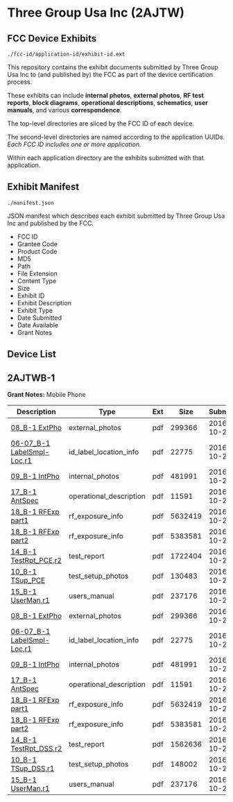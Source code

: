 # Three Group Usa Inc (2AJTW)
## FCC Device Exhibits

```
./fcc-id/application-id/exhibit-id.ext
```

This repository contains the exhibit documents submitted by Three Group Usa Inc to (and published by) the FCC as part of the device certification process.

These exhibits can include **internal photos**, **external photos**, **RF test reports**, **block diagrams**, **operational descriptions**, **schematics**, **user manuals**, and various **correspondence**.

The top-level directories are sliced by the FCC ID of each device.

The second-level directories are named according to the application UUIDs. *Each FCC ID includes one or more application.*

Within each application directory are the exhibits submitted with that application. 

## Exhibit Manifest

```
./manifest.json
```

JSON manifest which describes each exhibit submitted by Three Group Usa Inc and published by the FCC.

- FCC ID
- Grantee Code
- Product Code
- MD5
- Path
- File Extension
- Content Type
- Size
- Exhibit ID
- Exhibit Description
- Exhibit Type
- Date Submitted
- Date Available
- Grant Notes

## Device List
## 2AJTWB-1
**Grant Notes:** Mobile Phone

| Description | Type | Ext | Size | Submitted | Available |
| ----------- | ---- | --- | ---- | --------- | --------- |
| [08_B-1 ExtPho](2AJTWB-1/d92cda494df8053a0df1b6b919e50d7e/3177470.pdf) | external_photos | pdf | 299366 | 2016-10-28 | 2016-10-28 |
| [06-07_B-1 LabelSmpl-Loc,r1](2AJTWB-1/d92cda494df8053a0df1b6b919e50d7e/3177469.pdf) | id_label_location_info | pdf | 22775 | 2016-10-28 | 2016-10-28 |
| [09_B-1 IntPho](2AJTWB-1/d92cda494df8053a0df1b6b919e50d7e/3177471.pdf) | internal_photos | pdf | 481991 | 2016-10-28 | 2016-10-28 |
| [17_B-1 AntSpec](2AJTWB-1/d92cda494df8053a0df1b6b919e50d7e/3177479.pdf) | operational_description | pdf | 11591 | 2016-10-28 | 2016-10-28 |
| [18_B-1 RFExp part1](2AJTWB-1/d92cda494df8053a0df1b6b919e50d7e/3177480.pdf) | rf_exposure_info | pdf | 5632419 | 2016-10-28 | 2016-10-28 |
| [18_B-1 RFExp part2](2AJTWB-1/d92cda494df8053a0df1b6b919e50d7e/3177482.pdf) | rf_exposure_info | pdf | 5383581 | 2016-10-28 | 2016-10-28 |
| [14_B-1 TestRpt_PCE,r2](2AJTWB-1/d92cda494df8053a0df1b6b919e50d7e/3177723.pdf) | test_report | pdf | 1722404 | 2016-10-28 | 2016-10-28 |
| [10_B-1 TSup_PCE](2AJTWB-1/d92cda494df8053a0df1b6b919e50d7e/3177719.pdf) | test_setup_photos | pdf | 130483 | 2016-10-28 | 2016-10-28 |
| [15_B-1 UserMan,r1](2AJTWB-1/d92cda494df8053a0df1b6b919e50d7e/3177477.pdf) | users_manual | pdf | 237176 | 2016-10-28 | 2016-10-28 |
| [08_B-1 ExtPho](2AJTWB-1/17d76fe268b478cf3be303ce6a6dd6b8/3177470.pdf) | external_photos | pdf | 299366 | 2016-10-28 | 2016-10-28 |
| [06-07_B-1 LabelSmpl-Loc,r1](2AJTWB-1/17d76fe268b478cf3be303ce6a6dd6b8/3177469.pdf) | id_label_location_info | pdf | 22775 | 2016-10-28 | 2016-10-28 |
| [09_B-1 IntPho](2AJTWB-1/17d76fe268b478cf3be303ce6a6dd6b8/3177471.pdf) | internal_photos | pdf | 481991 | 2016-10-28 | 2016-10-28 |
| [17_B-1 AntSpec](2AJTWB-1/17d76fe268b478cf3be303ce6a6dd6b8/3177479.pdf) | operational_description | pdf | 11591 | 2016-10-28 | 2016-10-28 |
| [18_B-1 RFExp part1](2AJTWB-1/17d76fe268b478cf3be303ce6a6dd6b8/3177480.pdf) | rf_exposure_info | pdf | 5632419 | 2016-10-28 | 2016-10-28 |
| [18_B-1 RFExp part2](2AJTWB-1/17d76fe268b478cf3be303ce6a6dd6b8/3177482.pdf) | rf_exposure_info | pdf | 5383581 | 2016-10-28 | 2016-10-28 |
| [14_B-1 TestRpt_DSS,r2](2AJTWB-1/17d76fe268b478cf3be303ce6a6dd6b8/3177476.pdf) | test_report | pdf | 1562636 | 2016-10-28 | 2016-10-28 |
| [10_B-1 TSup_DSS,r1](2AJTWB-1/17d76fe268b478cf3be303ce6a6dd6b8/3177472.pdf) | test_setup_photos | pdf | 148002 | 2016-10-28 | 2016-10-28 |
| [15_B-1 UserMan,r1](2AJTWB-1/17d76fe268b478cf3be303ce6a6dd6b8/3177477.pdf) | users_manual | pdf | 237176 | 2016-10-28 | 2016-10-28 |
